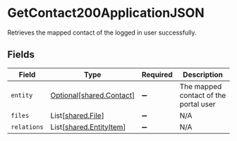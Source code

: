 # GetContact200ApplicationJSON

Retrieves the mapped contact of the logged in user successfully.


## Fields

| Field                                                        | Type                                                         | Required                                                     | Description                                                  |
| ------------------------------------------------------------ | ------------------------------------------------------------ | ------------------------------------------------------------ | ------------------------------------------------------------ |
| `entity`                                                     | [Optional[shared.Contact]](../../models/shared/contact.md)   | :heavy_minus_sign:                                           | The mapped contact of the portal user                        |
| `files`                                                      | List[[shared.File](../../models/shared/file.md)]             | :heavy_minus_sign:                                           | N/A                                                          |
| `relations`                                                  | List[[shared.EntityItem](../../models/shared/entityitem.md)] | :heavy_minus_sign:                                           | N/A                                                          |